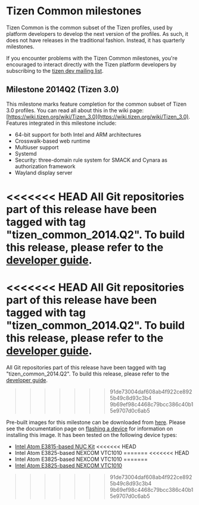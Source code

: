 # Tizen Common milestones

Tizen Common is the common subset of the Tizen profiles, used by platform developers to develop the next version of the profiles. As such, it does not have releases in the traditional fashion. Instead, it has quarterly milestones.

If you encounter problems with the Tizen Common milestones, you're encouraged to interact directly with the Tizen platform developers by subscribing to the [tizen dev mailing list](https://lists.tizen.org/listinfo/dev).

## Milestone 2014Q2 (Tizen 3.0)

This milestone marks feature completion for the common subset of Tizen 3.0 profiles. You can read all about this in the wiki page: [https://wiki.tizen.org/wiki/Tizen_3.0](https://wiki.tizen.org/wiki/Tizen_3.0). Features integrated in this milestone include:

- 64-bit support for both Intel and ARM architectures
- Crosswalk-based web runtime
- Multiuser support
- Systemd
- Security: three-domain rule system for SMACK and Cynara as authorization framework
- Wayland display server

<<<<<<< HEAD
All Git repositories part of this release have been tagged with tag "tizen_common_2014.Q2". To build this release, please refer to the [developer guide](../developing/setting-up.md).
=======
<<<<<<< HEAD
All Git repositories part of this release have been tagged with tag "tizen_common_2014.Q2". To build this release, please refer to the [developer guide](../developing/setting-up.md).
=======
All Git repositories part of this release have been tagged with tag "tizen_common_2014.Q2". To build this release, please refer to the [developer guide](../developing/).
>>>>>>> 91de73004daf608ab4f922ce8925b49c8d93c3b4
>>>>>>> 9b69ef98c4468c79bcc386c40b15e9707d0c6ab5

Pre-built images for this milestone can be downloaded from [here](http://download.tizen.org/releases/milestone/tizen/common-3.0.2014.Q3/). Please see the documentation page on [flashing a device](../developing/flashing.md) for information on installing this image. It has been tested on the following device types:

- [Intel Atom E3815-based NUC Kit](https://www-ssl.intel.com/content/www/us/en/nuc/nuc-kit-de3815tykhe.html)
<<<<<<< HEAD
- Intel Atom E3825-based NEXCOM VTC1010
=======
<<<<<<< HEAD
- Intel Atom E3825-based NEXCOM VTC1010
=======
- [Intel Atom E3825-based NEXCOM VTC1010](http://www.nexcom.com/Products/mobile-computing-solutions/tizen-ivi-platform/tizen-ivi-platform/vtc-1010-ivi)
>>>>>>> 91de73004daf608ab4f922ce8925b49c8d93c3b4
>>>>>>> 9b69ef98c4468c79bcc386c40b15e9707d0c6ab5
